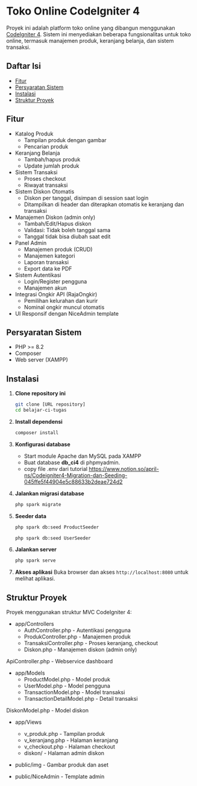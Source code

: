 # Toko Online CodeIgniter 4

Proyek ini adalah platform toko online yang dibangun menggunakan [CodeIgniter 4](https://codeigniter.com/). Sistem ini menyediakan beberapa fungsionalitas untuk toko online, termasuk manajemen produk, keranjang belanja, dan sistem transaksi.

## Daftar Isi

- [Fitur](#fitur)
- [Persyaratan Sistem](#persyaratan-sistem)
- [Instalasi](#instalasi)
- [Struktur Proyek](#struktur-proyek)

## Fitur

- Katalog Produk
  - Tampilan produk dengan gambar
  - Pencarian produk
- Keranjang Belanja
  - Tambah/hapus produk
  - Update jumlah produk
- Sistem Transaksi
  - Proses checkout
  - Riwayat transaksi
- Sistem Diskon Otomatis
  - Diskon per tanggal, disimpan di session saat login
  - Ditampilkan di header dan diterapkan otomatis ke keranjang dan transaksi
- Manajemen Diskon (admin only)
  - Tambah/Edit/Hapus diskon
  - Validasi: Tidak boleh tanggal sama
  - Tanggal tidak bisa diubah saat edit
- Panel Admin
  - Manajemen produk (CRUD)
  - Manajemen kategori
  - Laporan transaksi
  - Export data ke PDF
- Sistem Autentikasi
  - Login/Register pengguna
  - Manajemen akun
- Integrasi Ongkir API (RajaOngkir)
  - Pemilihan kelurahan dan kurir
  - Nominal ongkir muncul otomatis
- UI Responsif dengan NiceAdmin template

## Persyaratan Sistem

- PHP >= 8.2
- Composer
- Web server (XAMPP)

## Instalasi

1. **Clone repository ini**
   ```bash
   git clone [URL repository]
   cd belajar-ci-tugas
   ```
2. **Install dependensi**
   ```bash
   composer install
   ```
3. **Konfigurasi database**

   - Start module Apache dan MySQL pada XAMPP
   - Buat database **db_ci4** di phpmyadmin.
   - copy file .env dari tutorial https://www.notion.so/april-ns/Codeigniter4-Migration-dan-Seeding-045ffe5f44904e5c88633b2deae724d2

4. **Jalankan migrasi database**
   ```bash
   php spark migrate
   ```
5. **Seeder data**
   ```bash
   php spark db:seed ProductSeeder
   ```
   ```bash
   php spark db:seed UserSeeder
   ```
6. **Jalankan server**
   ```bash
   php spark serve
   ```
7. **Akses aplikasi**
   Buka browser dan akses `http://localhost:8080` untuk melihat aplikasi.

## Struktur Proyek

Proyek menggunakan struktur MVC CodeIgniter 4:

- app/Controllers
  - AuthController.php - Autentikasi pengguna
  - ProdukController.php - Manajemen produk
  - TransaksiController.php - Proses keranjang, checkout
  - Diskon.php - Manajemen diskon (admin only)

ApiController.php - Webservice dashboard

- app/Models
  - ProductModel.php - Model produk
  - UserModel.php - Model pengguna
  - TransactionModel.php - Model transaksi
  - TransactionDetailModel.php - Detail transaksi

DiskonModel.php - Model diskon

- app/Views
  - v_produk.php - Tampilan produk
  - v_keranjang.php - Halaman keranjang
  - v_checkout.php - Halaman checkout
  - diskon/ - Halaman admin diskon

- public/img - Gambar produk dan aset

- public/NiceAdmin - Template admin
